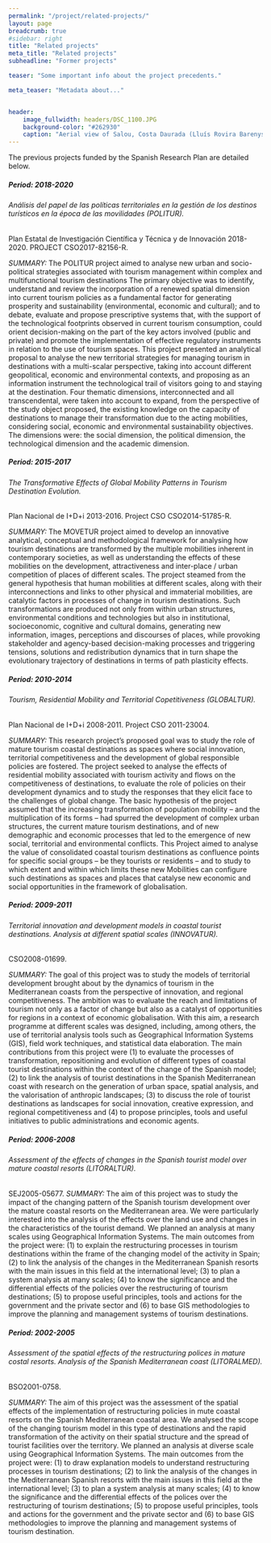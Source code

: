 ```yaml
---
permalink: "/project/related-projects/"
layout: page
breadcrumb: true
#sidebar: right
title: "Related projects"
meta_title: "Related projects"
subheadline: "Former projects"

teaser: "Some important info about the project precedents." 

meta_teaser: "Metadata about..."


header:
    image_fullwidth: headers/DSC_1100.JPG
    background-color: "#262930"
    caption: "Aerial view of Salou, Costa Daurada (Lluís Rovira Barenys/ revistacambrils.cat)"
---
```

 
The previous projects funded by the Spanish Research Plan are detailed below.

##### Period: 2018-2020  
###### Análisis del papel de las políticas territoriales en la gestión de los destinos turísticos en la época de las movilidades (POLITUR).  
Plan Estatal de Investigación Científica y Técnica y de Innovación 2018-2020. PROJECT CSO2017-82156-R.  

*SUMMARY:*
The POLITUR project aimed to analyse new urban and socio-political strategies associated with tourism management within complex and multifunctional tourism destinations The primary objective was to identify, understand and review the incorporation of a renewed spatial dimension into current tourism policies as a fundamental factor for generating prosperity and sustainability (environmental, economic and cultural); and to debate, evaluate and propose prescriptive systems that, with the support of the technological footprints observed in current tourism consumption, could orient decision-making on the part of the key actors involved (public and private) and promote the implementation of effective regulatory instruments in relation to the use of tourism spaces.
This project presented an analytical proposal to analyse the new territorial strategies for managing tourism in destinations with a multi-scalar perspective, taking into account different geopolitical, economic and environmental contexts, and proposing as an information instrument the technological trail of visitors going to and staying at the destination. Four thematic dimensions, interconnected and all transcendental, were taken into account to expand, from the perspective of the study object proposed, the existing knowledge on the capacity of destinations to manage their transformation due to the acting mobilities, considering social, economic and environmental sustainability objectives. The dimensions were: the social dimension, the political dimension, the technological dimension and the academic dimension.

##### Period: 2015-2017
###### The Transformative Effects of Global Mobility Patterns in Tourism Destination Evolution. 
Plan Nacional de I+D+i 2013-2016. Project CSO CSO2014-51785-R.

*SUMMARY:*
The MOVETUR project aimed to develop an innovative analytical, conceptual and methodological framework for analysing how tourism destinations are transformed by the multiple mobilities inherent in contemporary societies, as well as understanding the effects of these mobilities on the development, attractiveness and inter-place / urban competition of places of different scales. 
The project steamed from the general hypothesis that human mobilities at different scales, along with their interconnections and links to other physical and immaterial mobilities, are catalytic factors in processes of change in tourism destinations. Such transformations are produced not only from within urban structures, environmental conditions and technologies but also in institutional, socioeconomic, cognitive and cultural domains, generating new information, images, perceptions and discourses of places, while provoking stakeholder and agency-based decision-making processes and triggering tensions, solutions and redistribution dynamics that in turn shape the evolutionary trajectory of destinations in terms of path plasticity effects.
 
##### Period: 2010-2014
###### Tourism, Residential Mobility and Territorial Copetitiveness (GLOBALTUR). 
Plan Nacional de I+D+i 2008-2011. Project CSO 2011-23004.

*SUMMARY:*
This research project’s proposed goal was to study the role of mature tourism coastal destinations as spaces where social innovation, territorial competitiveness and the development of global responsible policies are fostered. The project seeked to analyse the effects of residential mobility associated with tourism activity and flows on the competitiveness of destinations, to evaluate the role of policies on their development dynamics and to study the responses that they elicit face to the challenges of global change. The basic hypothesis of the project assumed that the increasing transformation of population mobility – and the multiplication of its forms – had spurred the development of complex urban structures, the current mature tourism destinations, and of new demographic and economic processes that led to the emergence of new social, territorial and environmental conflicts.
This Project aimed to analyse the value of consolidated coastal tourism destinations as confluence points for specific social groups – be they tourists or residents – and to study to which extent and within which limits these new Mobilities can configure such destinations as spaces and places that catalyse new economic and social opportunities in the framework of globalisation.
 
##### Period: 2009-2011
###### Territorial innovation and development models in coastal tourist destinations. Analysis at different spatial scales (INNOVATUR). 
CSO2008-01699.

*SUMMARY:*
The goal of this project was to study the models of territorial development brought about by the dynamics of tourism in the Mediterranean coasts from the perspective of innovation, and regional competitiveness. The ambition was to evaluate the reach and limitations of tourism not only as a factor of change but also as a catalyst of opportunities for regions in a context of economic globalisation. With this aim, a research programme at different scales was designed, including, among others, the use of territorial analysis tools such as Geographical Information Systems (GIS), field work techniques, and statistical data elaboration.
The main contributions from this project were (1) to evaluate the processes of transformation, repositioning and evolution of different types of coastal tourist destinations within the context of the change of the Spanish model; (2) to link the analysis of tourist destinations in the Spanish Mediterranean coast with research on the generation of urban space, spatial analysis, and the valorisation of anthropic landscapes; (3) to discuss the role of tourist destinations as landscapes for social innovation, creative expression, and regional competitiveness and (4) to propose principles, tools and useful initiatives to public administrations and economic agents.
 
##### Period: 2006-2008
###### Assessment of the effects of changes in the Spanish tourist model over mature coastal resorts (LITORALTUR). 
SEJ2005-05677.
*SUMMARY:*
The aim of this project was to study the impact of the changing pattern of the Spanish tourism development over the mature coastal resorts on the Mediterranean area. We were particularly interested into the analysis of the effects over the land use and changes in the characteristics of the tourist demand. We planned an analysis at many scales using Geographical Information Systems.
The main outcomes from the project were: (1) to explain the restructuring processes in tourism destinations within the frame of the changing model of the activity in Spain; (2) to link the analysis of the changes in the Mediterranean Spanish resorts with the main issues in this field at the international level; (3) to plan a system analysis at many scales; (4) to know the significance and the differential effects of the policies over the restructuring of tourism destinations; (5) to propose useful principles, tools and actions for the government and the private sector and (6) to base GIS methodologies to improve the planning and management systems of tourism destinations.
 
##### Period: 2002-2005
###### Assessment of the spatial effects of the restructuring polices in mature costal resorts. Analysis of the Spanish Mediterranean coast (LITORALMED). 
BSO2001-0758.

*SUMMARY:*
The aim of this project was the assessment of the spatial effects of the implementation of restructuring policies in mute coastal resorts on the Spanish Mediterranean coastal area. We analysed the scope of the changing tourism model in this type of destinations and the rapid transformation of the activity on their spatial structure and the spread of tourist facilities over the territory. We planned an analysis at diverse  scale using Geographical Information Systems.
The main outcomes from the project were: (1) to draw explanation models to understand restructuring processes in tourism destinations; (2) to link the analysis of the changes in the Mediterranean Spanish resorts with the main issues in this field at the international level; (3) to plan a system analysis at many scales; (4) to know the significance and the differential effects of the polices over the restructuring of tourism destinations; (5) to propose useful principles, tools and actions for the government and the private sector and (6) to base GIS methodologies to improve the planning and management systems of tourism destination.

